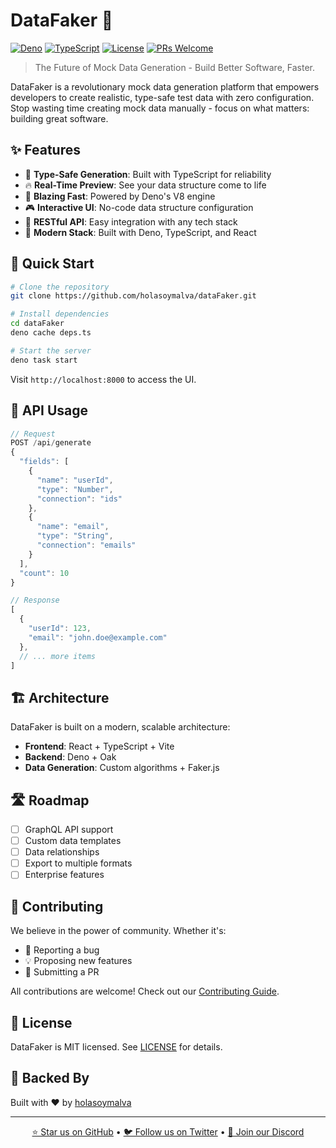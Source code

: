 # DataFaker 🚀

[![Deno](https://img.shields.io/badge/deno-1.37.0-green.svg)](https://deno.land)
[![TypeScript](https://img.shields.io/badge/typescript-5.0.0-blue.svg)](https://www.typescriptlang.org/)
[![License](https://img.shields.io/badge/license-MIT-purple.svg)](LICENSE)
[![PRs Welcome](https://img.shields.io/badge/PRs-welcome-brightgreen.svg)](http://makeapullrequest.com)

> The Future of Mock Data Generation - Build Better Software, Faster.

DataFaker is a revolutionary mock data generation platform that empowers developers to create realistic, type-safe test data with zero configuration. Stop wasting time creating mock data manually - focus on what matters: building great software.

## ✨ Features

- 🎯 **Type-Safe Generation**: Built with TypeScript for reliability
- 🔥 **Real-Time Preview**: See your data structure come to life
- 🚄 **Blazing Fast**: Powered by Deno's V8 engine
- 🎮 **Interactive UI**: No-code data structure configuration
- 🔌 **RESTful API**: Easy integration with any tech stack
- 📱 **Modern Stack**: Built with Deno, TypeScript, and React

## 🚀 Quick Start

```bash
# Clone the repository
git clone https://github.com/holasoymalva/dataFaker.git

# Install dependencies
cd dataFaker
deno cache deps.ts

# Start the server
deno task start
```

Visit `http://localhost:8000` to access the UI.

## 🔧 API Usage

```typescript
// Request
POST /api/generate
{
  "fields": [
    {
      "name": "userId",
      "type": "Number",
      "connection": "ids"
    },
    {
      "name": "email",
      "type": "String",
      "connection": "emails"
    }
  ],
  "count": 10
}

// Response
[
  {
    "userId": 123,
    "email": "john.doe@example.com"
  },
  // ... more items
]
```

## 🏗️ Architecture

DataFaker is built on a modern, scalable architecture:

- **Frontend**: React + TypeScript + Vite
- **Backend**: Deno + Oak
- **Data Generation**: Custom algorithms + Faker.js

## 🛣️ Roadmap

- [ ] GraphQL API support
- [ ] Custom data templates
- [ ] Data relationships
- [ ] Export to multiple formats
- [ ] Enterprise features

## 🤝 Contributing

We believe in the power of community. Whether it's:

- 🐛 Reporting a bug
- 💡 Proposing new features
- 🔧 Submitting a PR

All contributions are welcome! Check out our [Contributing Guide](CONTRIBUTING.md).

## 📄 License

DataFaker is MIT licensed. See [LICENSE](LICENSE) for details.

## 💪 Backed By

Built with ❤️ by [holasoymalva](https://github.com/holasoymalva)

---

<p align="center">
  <a href="https://github.com/holasoymalva/dataFaker/stargazers">⭐ Star us on GitHub</a> •
  <a href="https://twitter.com/holasoymalva">🐦 Follow us on Twitter</a> •
  <a href="https://discord.gg/holasoymalva">💬 Join our Discord</a>
</p>
